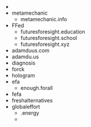 -
- metamechanic
	- metamechanic.info
- FFed
	- futuresforesight.education
	- futuresforesight.school
	- futuresforesight.xyz
- adamduus.com
- adamdu.us
- diagnosis
- forck
- hologram
- efa
	- enough.forall
- fefa
- freshalternatives
- globaleffort
	- .energy
	-